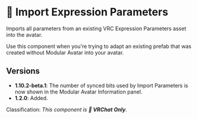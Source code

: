 ﻿# 💬 Import Expression Parameters

Imports all parameters from an existing VRC Expression Parameters asset into the avatar.

Use this component when you're trying to adapt an existing prefab that was created without Modular Avatar into your avatar.

## Versions

- **1.10.2-beta.1**: The number of synced bits used by Import Parameters is now shown in the Modular Avatar Information panel.
- **1.2.0**: Added.

Classification: *This component is **💬 VRChat Only**.*
